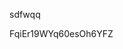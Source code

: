sdfwqq











































































FqiEr19WYq60esOh6YFZ
